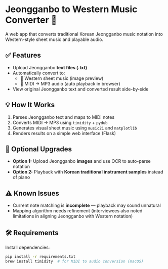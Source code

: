 # Jeongganbo to Western Music Converter 🎼

A web app that converts traditional Korean Jeongganbo music notation into Western-style sheet music and playable audio.

## ✅ Features

- Upload Jeongganbo **text files (.txt)**
- Automatically convert to:
  - 🎼 Western sheet music (image preview)
  - 🎵 MIDI → MP3 audio (auto playback in browser)
- View original Jeongganbo text and converted result side-by-side

## 💡 How It Works

1. Parses Jeongganbo text and maps to MIDI notes
2. Converts MIDI → MP3 using `timidity` + `pydub`
3. Generates visual sheet music using `music21` and `matplotlib`
4. Renders results on a simple web interface (Flask)

## 🧪 Optional Upgrades

- **Option 1:** Upload Jeongganbo **images** and use OCR to auto-parse notation
- **Option 2:** Playback with **Korean traditional instrument samples** instead of piano

## ⚠ Known Issues

- Current note matching is **incomplete** — playback may sound unnatural
- Mapping algorithm needs refinement (interviewees also noted limitations in aligning Jeongganbo with Western notation)

## 🛠 Requirements

Install dependencies:

```bash
pip install -r requirements.txt
brew install timidity  # for MIDI to audio conversion (macOS)
